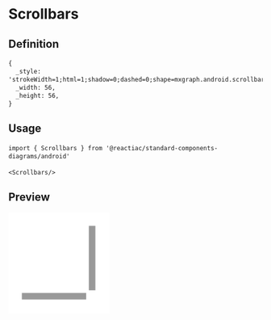 # Scrollbars

## Definition

```
{
  _style: 'strokeWidth=1;html=1;shadow=0;dashed=0;shape=mxgraph.android.scrollbars2;fillColor=#999999;strokeColor=none;',
  _width: 56,
  _height: 56,
}
```

## Usage

```
import { Scrollbars } from '@reactiac/standard-components-diagrams/android'

<Scrollbars/>
```

## Preview

<img src="./scrollbars.png" width="200"/>

